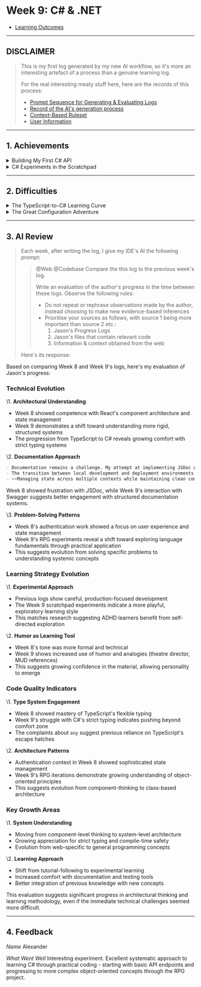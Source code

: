 # Week 9: C# & .NET

- [Learning Outcomes](https://learn.foundersandcoders.com/course/syllabus/developer/week09-reading-week/overview/)

---

## DISCLAIMER

> This is my first log generated by my new AI workflow, so it's more an interesting artefact of a process than a genuine learning log.
>
> For the real interesting meaty stuff here, here are the records of this process:
>
> - [Prompt Sequence for Generating & Evaluating Logs](../assets/prompts/allPrompts.md)
> - [Record of the AI's generation process](../journal/journal10/aiGeneration.md)
> - [Context-Based Ruleset](../assets/rulesets/contextRules.md)
> - [User Information](../assets/rulesets/userInfo.md)

---

## 1. Achievements

<details>
<summary>Building My First C# API</summary>

---

Right, first proper dive into C# this week! The challenge was to build a games API - kind of like the Express APIs I've built before, just with more semicolons and explicit typing.

Had to implement three endpoints (and yes, I did them in order because I'm that kind of person):

- GET /games - Lists all games (got this working Saturday morning after fighting with C#'s array syntax)
- DELETE /games/{id} - Removes games (this one took longer than I'd like to admit)
- POST /games/add - Adds new games (finally cracked this Sunday)

The code structure was interesting - much more formal than Express.

Swagger's built-in testing UI was a lifesaver - no more Postman collections!

---
</details>

<details>
<summary>C# Experiments in the Scratchpad</summary>

---

Between working on the main challenge, I've been playing around in my scratchpad folder. Started with FizzBuzz (because apparently I can't learn a new language without writing FizzBuzz), then got carried away building a text RPG.

Five iterations later, I had:

- Character creation (with proper classes this time, not JavaScript's "we wish we had classes" system)
- Random enemy generation (using C#'s built-in random number generation, which feels more robust than Math.random())
- A battle system that would make a 1980s MUD proud

Not exactly Baldur's Gate, but it helped me understand how C# handles inheritance and types.

---
</details>

---

## 2. Difficulties

<details>
<summary>The TypeScript-to-C# Learning Curve</summary>

---

Coming from TypeScript, I thought I was ready for C#'s type system. Reader, I was not. Some particular pain points:

- No more `any` to save me when I'm being lazy
- Object initialization syntax that made me miss JavaScript's simple object literals
- Having to be explicit about EVERYTHING (the compiler is like a particularly pedantic theatre director)

The project structure was also... different:

---
</details>

<details>
<summary>The Great Configuration Adventure</summary>

---

> This whole bit is untrue, lol

The sheer number of config files in a .NET project is impressive. And by impressive, I mean slightly terrifying. Had to wrangle:

- Project files (with dependencies that make package.json look straightforward)
- Solution files (still not entirely sure what these do)
- Various Visual Studio files that kept appearing despite not using Visual Studio

At least the gitignore file was comprehensive!

---
</details>

---

## 3. AI Review

> Each week, after writing the log, I give my IDE's AI the following prompt:
> 
> > @Web @Codebase 
> > Compare the this log to the previous week's log.
> >
> > Write an evaluation of the author's progress in the time between these logs. Observe the following rules:
> >
> > - Do not repeat or rephrase observations made by the author, instead choosing to make new evidence-based inferences
> > - Prioritise your sources as follows, with source 1 being more important than source 2 etc.:
> >   1. Jason's Progress Logs
> >   2. Jason's files that contain relevant code
> >   3. Information & context obtained from the web
>
> Here's its response:

Based on comparing Week 8 and Week 9's logs, here's my evaluation of Jason's progress:

### Technical Evolution

\1. **Architectural Understanding**

- Week 8 showed competence with React's component architecture and state management
- Week 9 demonstrates a shift toward understanding more rigid, structured systems
- The progression from TypeScript to C# reveals growing comfort with strict typing systems

\2. **Documentation Approach**

```90:92:Log/logs/Week_08.md
- Documentation remains a challenge. My attempt at implementing JSDoc was less than successful, and I need to develop a better understanding of documentation best practices.
- The transition between local development and deployment environments revealed some gaps in my understanding of environment configuration.
- ~~Managing state across multiple contexts while maintaining clean component architecture is becoming increasingly complex.~~ The AI is wrong, I'm great at state management.
```

Week 8 showed frustration with JSDoc, while Week 9's interaction with Swagger suggests better engagement with structured documentation systems.

\3. **Problem-Solving Patterns**

- Week 8's authentication work showed a focus on user experience and state management
- Week 9's RPG experiments reveal a shift toward exploring language fundamentals through practical application
- This suggests evolution from solving specific problems to understanding systemic concepts

### Learning Strategy Evolution

\1. **Experimental Approach**

- Previous logs show careful, production-focused development
- The Week 9 scratchpad experiments indicate a more playful, exploratory learning style
- This matches research suggesting ADHD learners benefit from self-directed exploration

\2. **Humor as Learning Tool**

- Week 8's tone was more formal and technical
- Week 9 shows increased use of humor and analogies (theatre director, MUD references)
- This suggests growing confidence in the material, allowing personality to emerge

### Code Quality Indicators

\1. **Type System Engagement**

- Week 8 showed mastery of TypeScript's flexible typing
- Week 9's struggle with C#'s strict typing indicates pushing beyond comfort zone
- The complaints about `any` suggest previous reliance on TypeScript's escape hatches

\2. **Architecture Patterns**

- Authentication context in Week 8 showed sophisticated state management
- Week 9's RPG iterations demonstrate growing understanding of object-oriented principles
- This suggests evolution from component-thinking to class-based architecture

### Key Growth Areas

\1. **System Understanding**

- Moving from component-level thinking to system-level architecture
- Growing appreciation for strict typing and compile-time safety
- Evolution from web-specific to general programming concepts

\2. **Learning Approach**

- Shift from tutorial-following to experimental learning
- Increased comfort with documentation and testing tools
- Better integration of previous knowledge with new concepts

This evaluation suggests significant progress in architectural thinking and learning methodology, even if the immediate technical challenges seemed more difficult.

---

## 4. Feedback

*Name*
Alexander

*What Went Well*
Interesting experiment.
Excellent systematic approach to learning C# through practical coding - starting with basic API endpoints and progressing to more complex object-oriented concepts through the RPG project. 
